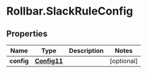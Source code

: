# Rollbar.SlackRuleConfig

## Properties

Name | Type | Description | Notes
------------ | ------------- | ------------- | -------------
**config** | [**Config11**](Config11.md) |  | [optional] 


